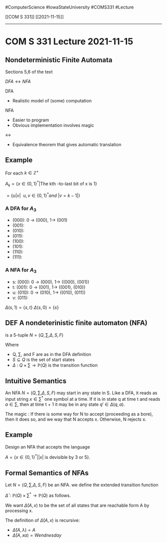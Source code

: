 #ComputerScience  #IowaStateUniversity  #COMS331 
#Lecture

[[COM S 331]] [[2021-11-15]]

---

# COM S 331 Lecture 2021-11-15

## Nondeterministic Finite Automata

Sections 5,6 of the text

$DFA \leftrightarrow NFA$

DFA
- Realistic model of (some) computation 

NFA
- Easier to program 
- Obvious implementation involves magic

$\leftrightarrow$

- Equivalence theorem that gives automatic translation 


## Example 
For each $k \in \mathbb{Z}^+$

$A_k = \{x \in \{0,1\}^*|\text{The kth -to-last bit of x is 1}\}$


$=\{u | v |\ \ u,v \in \{0,1\}^* and\ |v = k -1|\}$


### A DFA for $A_3$

- (000): 0 -> (000), 1-> (001)
- (001): 
- (010):
- (011):
- (100):
- (101):
- (110):
- (111):

### A NFA for $A_3$

- s: (000): 0 -> (000), 1-> ((000), (001))
- t: (001): 0 -> (001), 1-> ((001), (010))
- u: (010): 0 -> (010), 1-> ((010), (011))
- v: (011): 

$\Delta(s,1) = \{s,t\}$
$\Delta(s,0) = \{s\}$

## DEF A nondeterinistic finite automaton (NFA)

is a 5-tuple $N = (Q, \sum, \Delta, S, F)$

Where 

- Q, $\sum$, and F are as in the DFA definition 
- $S \subseteq Q$ is the set of start states
- $\Delta$ : $Q \times \sum \rightarrow \mathbb{P}(Q)$ is the transition function


## Intuitive Semantics

An NFA  $N = (Q, \sum, \Delta, S, F)$ may start in any state in S. Like a DFA, it reads as input string $x \in \sum^*$ one symbol at a time. If it is in state q at time t and reads $a \in \sum$, then at time t + 1 it may be in any state $q' \in \Delta(q,a)$.

The magic : If there is some way for N to accept (proceeding as a bore), then it does so, and we way that N accepts x. Otherwise, N rejects x.

## Example 

Design an NFA that accepts the language 

$A = \{x \in \{0,1\}^* | |x| \text{ is devisible by 3 or 5}\}$.

## Formal Semantics of NFAs

Let $N = (Q, \sum, \Delta, S, F)$ be an NFA. 
we define the extended transition function 

$\hat{\Delta} : \mathbb{P}(Q) \times \sum^* \rightarrow \mathbb{P}(Q)$ as follows.

We want $\hat{\Delta}(A, x)$ to be the set of all states that are reachable form A by processing x.


The definition of $\hat{\Delta}(A,x)$ is recursive:
- $\hat{\Delta}(A, \lambda) = A$
- $\hat{\Delta}(A, xa) =Wendnesday$